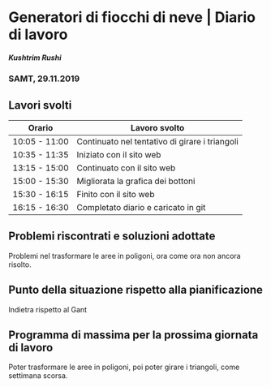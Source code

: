 # Generatori di fiocchi di neve | Diario di lavoro
##### Kushtrim Rushi
### SAMT, 29.11.2019

## Lavori svolti


| Orario        | Lavoro svolto                                  |
|---------------|------------------------------------------------|
| 10:05 - 11:00 | Continuato nel tentativo di girare i triangoli |
| 10:35 - 11:35 | Iniziato con il sito web                       |
| 13:15 - 15:00 | Continuato con il sito web                     |
| 15:00 - 15:30 | Migliorata la grafica dei bottoni              |
| 15:30 - 16:15 | Finito con il sito web                         |
| 16:15 - 16:30 | Completato diario e caricato in git            |

##  Problemi riscontrati e soluzioni adottate

Problemi nel trasformare le aree in poligoni, ora come ora non ancora risolto.

##  Punto della situazione rispetto alla pianificazione

Indietra rispetto al Gant

## Programma di massima per la prossima giornata di lavoro

Poter trasformare le aree in poligoni, poi poter girare i triangoli, come
settimana scorsa.
